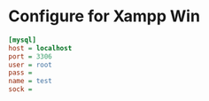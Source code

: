 # Configure for Xampp Win

```ini
[mysql]
host = localhost
port = 3306
user = root
pass = 
name = test
sock =
```